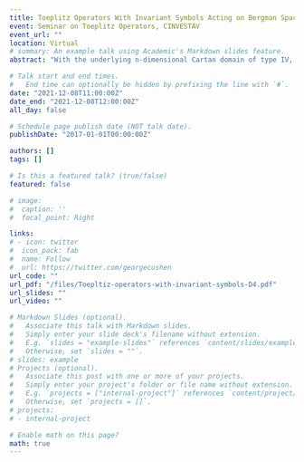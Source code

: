 ```yaml
---
title: Toeplitz Operators With Invariant Symbols Acting on Bergman Spaces of the Bounded Symmetric Domain of Type IV
event: Seminar on Toeplitz Operators, CINVESTAV
event_url: ""
location: Virtual
# summary: An example talk using Academic's Markdown slides feature.
abstract: "With the underlying n-dimensional Cartan domain of type IV, we will consider two subgroups of a maximal compact subgroup SO(n)xSO(2): A maximal torus and a subgroup SO(n-1)xSO(2). We will prove that Toeplitz operators with invariant symbols under the action of each subgroups generate non-commutative C*-algebras on every Bergman spaces with weight that is geater than n-1."

# Talk start and end times.
#   End time can optionally be hidden by prefixing the line with `#`.
date: "2021-12-08T11:00:00Z"
date_end: "2021-12-08T12:00:00Z"
all_day: false

# Schedule page publish date (NOT talk date).
publishDate: "2017-01-01T00:00:00Z"

authors: []
tags: []

# Is this a featured talk? (true/false)
featured: false

# image:
#  caption: ''
#  focal_point: Right

links:
# - icon: twitter
#  icon_pack: fab
#  name: Follow
#  url: https://twitter.com/georgecushen
url_code: ""
url_pdf: "/files/Toepltiz-operators-with-invariant-symbols-D4.pdf"
url_slides: ""
url_video: ""

# Markdown Slides (optional).
#   Associate this talk with Markdown slides.
#   Simply enter your slide deck's filename without extension.
#   E.g. `slides = "example-slides"` references `content/slides/example-slides.md`.
#   Otherwise, set `slides = ""`.
# slides: example
# Projects (optional).
#   Associate this post with one or more of your projects.
#   Simply enter your project's folder or file name without extension.
#   E.g. `projects = ["internal-project"]` references `content/project/deep-learning/index.md`.
#   Otherwise, set `projects = []`.
# projects:
# - internal-project

# Enable math on this page?
math: true
---
```

